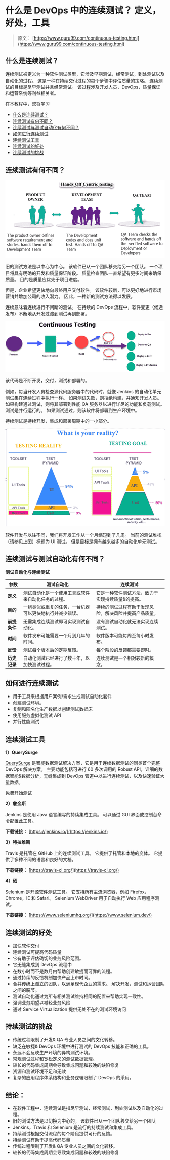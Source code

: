 # 什么是 DevOps 中的连续测试？ 定义，好处，工具

> 原文： [https://www.guru99.com/continuous-testing.html](https://www.guru99.com/continuous-testing.html)

## 什么是连续测试？

连续测试被定义​​为一种软件测试类型，它涉及早期测试，经常测试，到处测试以及自动化的过程。 这是一种在持续交付过程的每个步骤中评估质量的策略。 连续测试的目标是尽早测试并且经常测试。 该过程涉及开发人员，DevOps，质量保证和运营系统等利益相关者。

在本教程中，您将学习

*   [什么是连续测试？](#1)
*   [连续测试有何不同？](#2)
*   [连续测试与测试自动化有何不同？](#3)
*   [如何进行连续测试](#4)
*   [连续测试工具](#5)
*   [连续测试的好处](#6)
*   [连续测试的挑战](#7)

## 连续测试有何不同？

![](img/8f7ee3a7f4014fa33b877ff8e506061d.png)

旧的测试方法是以中心为中心。 该软件已从一个团队移交给另一个团队。 一个项目将具有明确的开发和质量保证阶段。 质量检查团队一直希望有更多时间来确保质量。 目的是质量应优先于项目进度。

但是，企业希望更快地向最终用户交付软件。 该软件较新，可以更好地进行市场营销并增加公司的收入潜力。 因此，一种新的测试方法得以发展。

连续意味着连续进行不间断的测试。 在持续的 DevOps 流程中，软件变更（候选发布）不断地从开发过渡到测试再到部署。

![](img/66afe8ed3bfb361ac5875fa8ecebbc98.png)

该代码是不断开发，交付，测试和部署的。

例如，每当开发人员检查源代码服务器中的代码时，就像 Jenkins 的自动化单元测试集在连续过程中执行一样。 如果测试失败，则拒绝构建，并通知开发人员。 如果构建通过测试，则将其部署到性能 QA 服务器以进行详尽的功能和负载测试。 测试是并行运行的。 如果测试通过，则该软件将部署到生产环境中。

持续测试是持续开发，集成和部署周期中的一小部分。

![](img/8269c7e07d301dca65e2036ec2064bb9.png)

软件开发与以往不同，我们将开发工作从一个月缩短到了几周。 当前的测试堆栈（请参见上图）标题为 UI 测试。 但是目标是拥有越来越多的自动化单元测试。

## 连续测试与测试自动化有何不同？

**测试自动化与连续测试**

| **参数** | **测试自动化** | **连续测试** |
| --- | --- | --- |
| **定义** | 测试自动化是一个使用工具或软件来自动化任务的过程。 | 它是一种软件测试方法，致力于实现持续质量&的提高。 |
| **目的** | 一组类似或重复的任务，一台机器可以更快地执行并减少错误。 | 持续的测试过程有助于发现风险，解决风险并提高产品质量。 |
| **前提条件** | 无需集成连续测试即可实现测试自动化。 | 没有测试自动化就无法实现连续测试。 |
| **时间** | 软件发布可能需要一个月到几年的时间。 | 软件版本可能每周至每小时发布。 |
| **反馈** | 测试每个版本后的定期反馈。 | 每个阶段的反馈都需要即时。 |
| **历史记录** | 自动化测试已经进行了数十年，以加快测试过程。 | 连续测试是一个相对较新的概念。 |

## 如何进行连续测试

*   用于工具来根据用户案例/需求生成测试自动化套件
*   创建测试环境。
*   复制和匿名化生产数据以创建测试数据床
*   使用服务虚拟化测试 API
*   并行性能测试

## 连续测试工具

**1）QuerySurge**

[QuerySurge](https://bit.ly/2Ni99Gd) 是智能数据测试解决方案，它是用于连续数据测试的同类首个完整 DevOps 解决方案。 主要功能包括可进行 60 多次调用的 Robust API，详细的数据智能&数据分析，无缝集成到 DevOps 管道中以进行连续测试，以及快速验证大量数据。

[免费开始测试](https://bit.ly/2Ni99Gd)

**2）詹金斯**

Jenkins 是使用 Java 语言编写的持续集成工具。 可以通过 GUI 界面或控制台命令配置此工具。

**下载链接：** [https://jenkins.io/](https://jenkins.io/)

**3）特拉维斯**

Travis 是托管在 GitHub 上的连续测试工具。 它提供了托管和本地的变体。 它提供了多种不同的语言和良好的文档。

**下载链接：** [https://travis-ci.org/](https://travis-ci.org/)

**4）硒**

Selenium 是开源软件测试工具。 它支持所有主流浏览器，例如 Firefox，Chrome，IE 和 Safari。 Selenium WebDriver 用于自动执行 Web 应用程序测试。

**下载链接：** [https://www.seleniumhq.org/](https://www.selenium.dev/)

## 连续测试的好处

*   加快软件交付
*   连续测试可提高代码质量
*   它有助于评估确切的业务风险范围。
*   它无缝集成到 DevOps 流程中
*   在数小时而不是数月内帮助创建敏捷而可靠的流程。
*   通过持续的反馈机制加快产品上市时间。
*   合并传统上孤立的团队，以满足现代企业的需求。 解决开发，测试和运营团队之间的脱节。
*   测试自动化通过为所有相关测试维持相同的配置来帮助实现一致性。
*   强调业务期望以减轻业务风险
*   通过 Service Virtualization 提供无处不在的测试环境访问

## 持续测试的挑战

*   传统过程限制了开发& QA 专业人员之间的文化转移。
*   缺乏在敏捷& DevOps 环境中进行测试的 DevOps 技能和正确的工具。
*   永远不会反映生产环境的异构测试环境。
*   常规测试过程和宽松定义的测试数据管理。
*   较长的代码集成周期会导致集成问题和较晚的缺陷修复
*   资源和测试环境不足和无效
*   复杂的应用程序体系结构和业务逻辑限制了 DevOps 的采用。

## 结论：

*   在软件工程中，连续测试是指尽早测试，经常测试，到处测试以及自动化的过程。
*   旧的测试方法是以切换为中心的。 该软件已从一个团队移交给另一个团队
*   Jenkins，Travis 和 Selenium 是流行的持续测试和集成工具。
*   持续测试根据交付流程的每个阶段提供可行的反馈。
*   持续测试有助于提高代码质量
*   传统过程限制了开发& QA 专业人员之间的文化转移。
*   较长的代码集成周期会导致集成问题和较晚的缺陷修复